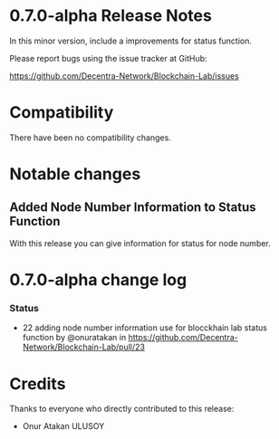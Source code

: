 0.7.0-alpha Release Notes
====================

In this minor version, include a improvements for status function.

Please report bugs using the issue tracker at GitHub:

  <https://github.com/Decentra-Network/Blockchain-Lab/issues>

Compatibility
==============

There have been no compatibility changes.

Notable changes
===============

## Added Node Number Information to Status Function

With this release you can give information for status for node number.

0.7.0-alpha change log
=================

### Status
* 22 adding node number information use for blocckhain lab status function by @onuratakan in https://github.com/Decentra-Network/Blockchain-Lab/pull/23

Credits
=======

Thanks to everyone who directly contributed to this release:

- Onur Atakan ULUSOY
